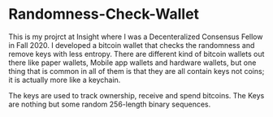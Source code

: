 # Randomness-Check-Wallet

This is my projrct at Insight where I was a Decenteralized Consensus Fellow in Fall 2020. I developed a bitcoin wallet that checks the randomness and remove keys with less entropy. There are different kind of bitcoin wallets out there like paper wallets, Mobile app wallets and hardware wallets, but one thing that is common in all of them is that they are all contain keys not coins; it is actually more like a keychain. 

The keys are used to track ownership, receive and spend bitcoins. The Keys are nothing but some random 256-length binary sequences.
